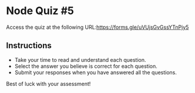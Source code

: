 # Node Quiz #5

Access the quiz at the following URL:https://forms.gle/uVUjsGvGssYTnPjy5

## Instructions
- Take your time to read and understand each question.
- Select the answer you believe is correct for each question.
- Submit your responses when you have answered all the questions.

Best of luck with your assessment!  